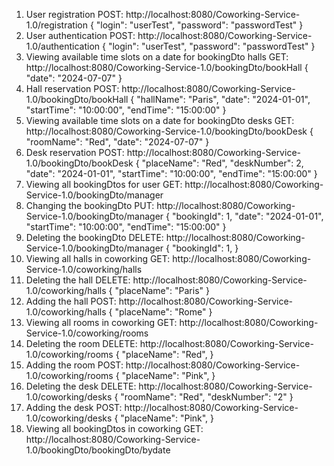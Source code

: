 1. User registration
   POST: http://localhost:8080/Coworking-Service-1.0/registration
   {
   "login": "userTest",
   "password": "passwordTest"
   }
2. User authentication
   POST: http://localhost:8080/Coworking-Service-1.0/authentication
   {
   "login": "userTest",
   "password": "passwordTest"
   }
3. Viewing available time slots on a date for bookingDto halls
   GET: http://localhost:8080/Coworking-Service-1.0/bookingDto/bookHall
   {
   "date": "2024-07-07"
   }
4. Hall reservation
   POST: http://localhost:8080/Coworking-Service-1.0/bookingDto/bookHall
   {
   "hallName": "Paris",
   "date": "2024-01-01",
   "startTime": "10:00:00",
   "endTime": "15:00:00"
   }
5. Viewing available time slots on a date for bookingDto desks
   GET: http://localhost:8080/Coworking-Service-1.0/bookingDto/bookDesk
   {
   "roomName": "Red",
   "date": "2024-07-07"
   }
6. Desk reservation
   POST: http://localhost:8080/Coworking-Service-1.0/bookingDto/bookDesk
   {
   "placeName": "Red",
   "deskNumber": 2,
   "date": "2024-01-01",
   "startTime": "10:00:00",
   "endTime": "15:00:00"
   }
7. Viewing all bookingDtos for user
   GET: http://localhost:8080/Coworking-Service-1.0/bookingDto/manager
8. Changing the bookingDto
   PUT: http://localhost:8080/Coworking-Service-1.0/bookingDto/manager
   {
   "bookingId": 1,
   "date": "2024-01-01",
   "startTime": "10:00:00",
   "endTime": "15:00:00"
   }
9. Deleting the bookingDto
   DELETE: http://localhost:8080/Coworking-Service-1.0/bookingDto/manager
   {
   "bookingId": 1,
   }
10. Viewing all halls in coworking
    GET: http://localhost:8080/Coworking-Service-1.0/coworking/halls
11. Deleting the hall
    DELETE: http://localhost:8080/Coworking-Service-1.0/coworking/halls
    {
    "placeName": "Paris"
    }
12. Adding the hall
    POST: http://localhost:8080/Coworking-Service-1.0/coworking/halls
    {
    "placeName": "Rome"
    }
13. Viewing all rooms in coworking
    GET: http://localhost:8080/Coworking-Service-1.0/coworking/rooms
14. Deleting the room
    DELETE: http://localhost:8080/Coworking-Service-1.0/coworking/rooms
    {
    "placeName": "Red",
    }
15. Adding the room
    POST: http://localhost:8080/Coworking-Service-1.0/coworking/rooms
    {
    "placeName": "Pink",
    }
16. Deleting the desk
    DELETE: http://localhost:8080/Coworking-Service-1.0/coworking/desks
    {
    "roomName": "Red",
    "deskNumber": "2"
    }
17. Adding the desk
    POST: http://localhost:8080/Coworking-Service-1.0/coworking/desks
    {
    "placeName": "Pink",
    }
18. Viewing all bookingDtos in coworking
    GET: http://localhost:8080/Coworking-Service-1.0/bookingDto/bookingDto/bydate